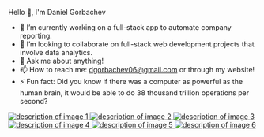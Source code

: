 Hello 👋, I'm Daniel Gorbachev

- 🔭 I’m currently working on a full-stack app to automate company reporting.
- 👯 I’m looking to collaborate on full-stack web development projects that involve data analytics.
- 💬 Ask me about anything!
- 📫 How to reach me: dgorbachev06@gmail.com or through my website!
- ⚡ Fun fact: Did you know if there was a computer as powerful as the human brain, it would be able to do 38 thousand trillion operations per second?

<a href="https://www.example.com/link1">
    <img src="https://github.com/user-attachments/assets/8ee23d00-6209-414b-92bf-ace2f2d64f47" alt="description of image 1">
</a>
<a href="https://www.example.com/link2">
    <img src="https://github.com/user-attachments/assets/28962ddb-3daf-49a9-9715-ae2100d7c50b" alt="description of image 2">
</a>
<a href="https://www.example.com/link3">
    <img src="https://github.com/user-attachments/assets/aaa05b6e-7e50-414f-999a-a3385f39eea5" alt="description of image 3">
</a>
<a href="[https://www.example.com/link4](https://nodejs.org/en)">
    <img src="https://github.com/user-attachments/assets/2c33619c-faed-4738-bc59-85909e837902" alt="description of image 4">
</a>
<a href="https://www.example.com/link5">
    <img src="https://github.com/user-attachments/assets/cc5b6e32-9181-43c1-9adb-6afd8bf88f11" alt="description of image 5">
</a>
<a href="https://www.example.com/link6">
    <img src="https://github.com/user-attachments/assets/4d55559c-f5ce-4e3f-9065-08fd033c446e" alt="description of image 6">
</a>








